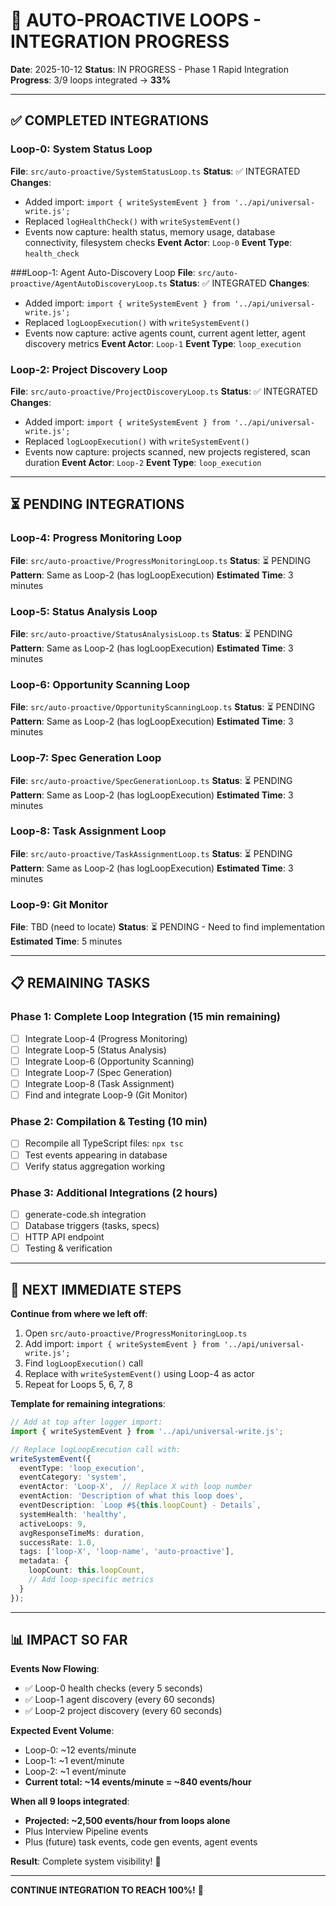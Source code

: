 # 🔄 AUTO-PROACTIVE LOOPS - INTEGRATION PROGRESS

**Date**: 2025-10-12
**Status**: IN PROGRESS - Phase 1 Rapid Integration
**Progress**: 3/9 loops integrated → **33%**

---

## ✅ COMPLETED INTEGRATIONS

### Loop-0: System Status Loop
**File**: `src/auto-proactive/SystemStatusLoop.ts`
**Status**: ✅ INTEGRATED
**Changes**:
- Added import: `import { writeSystemEvent } from '../api/universal-write.js';`
- Replaced `logHealthCheck()` with `writeSystemEvent()`
- Events now capture: health status, memory usage, database connectivity, filesystem checks
**Event Actor**: `Loop-0`
**Event Type**: `health_check`

###Loop-1: Agent Auto-Discovery Loop
**File**: `src/auto-proactive/AgentAutoDiscoveryLoop.ts`
**Status**: ✅ INTEGRATED
**Changes**:
- Added import: `import { writeSystemEvent } from '../api/universal-write.js';`
- Replaced `logLoopExecution()` with `writeSystemEvent()`
- Events now capture: active agents count, current agent letter, agent discovery metrics
**Event Actor**: `Loop-1`
**Event Type**: `loop_execution`

### Loop-2: Project Discovery Loop
**File**: `src/auto-proactive/ProjectDiscoveryLoop.ts`
**Status**: ✅ INTEGRATED
**Changes**:
- Added import: `import { writeSystemEvent } from '../api/universal-write.js';`
- Replaced `logLoopExecution()` with `writeSystemEvent()`
- Events now capture: projects scanned, new projects registered, scan duration
**Event Actor**: `Loop-2`
**Event Type**: `loop_execution`

---

## ⏳ PENDING INTEGRATIONS

### Loop-4: Progress Monitoring Loop
**File**: `src/auto-proactive/ProgressMonitoringLoop.ts`
**Status**: ⏳ PENDING
**Pattern**: Same as Loop-2 (has logLoopExecution)
**Estimated Time**: 3 minutes

### Loop-5: Status Analysis Loop
**File**: `src/auto-proactive/StatusAnalysisLoop.ts`
**Status**: ⏳ PENDING
**Pattern**: Same as Loop-2 (has logLoopExecution)
**Estimated Time**: 3 minutes

### Loop-6: Opportunity Scanning Loop
**File**: `src/auto-proactive/OpportunityScanningLoop.ts`
**Status**: ⏳ PENDING
**Pattern**: Same as Loop-2 (has logLoopExecution)
**Estimated Time**: 3 minutes

### Loop-7: Spec Generation Loop
**File**: `src/auto-proactive/SpecGenerationLoop.ts`
**Status**: ⏳ PENDING
**Pattern**: Same as Loop-2 (has logLoopExecution)
**Estimated Time**: 3 minutes

### Loop-8: Task Assignment Loop
**File**: `src/auto-proactive/TaskAssignmentLoop.ts`
**Status**: ⏳ PENDING
**Pattern**: Same as Loop-2 (has logLoopExecution)
**Estimated Time**: 3 minutes

### Loop-9: Git Monitor
**File**: TBD (need to locate)
**Status**: ⏳ PENDING - Need to find implementation
**Estimated Time**: 5 minutes

---

## 📋 REMAINING TASKS

### Phase 1: Complete Loop Integration (15 min remaining)
- [ ] Integrate Loop-4 (Progress Monitoring)
- [ ] Integrate Loop-5 (Status Analysis)
- [ ] Integrate Loop-6 (Opportunity Scanning)
- [ ] Integrate Loop-7 (Spec Generation)
- [ ] Integrate Loop-8 (Task Assignment)
- [ ] Find and integrate Loop-9 (Git Monitor)

### Phase 2: Compilation & Testing (10 min)
- [ ] Recompile all TypeScript files: `npx tsc`
- [ ] Test events appearing in database
- [ ] Verify status aggregation working

### Phase 3: Additional Integrations (2 hours)
- [ ] generate-code.sh integration
- [ ] Database triggers (tasks, specs)
- [ ] HTTP API endpoint
- [ ] Testing & verification

---

## 🎯 NEXT IMMEDIATE STEPS

**Continue from where we left off**:

1. Open `src/auto-proactive/ProgressMonitoringLoop.ts`
2. Add import: `import { writeSystemEvent } from '../api/universal-write.js';`
3. Find `logLoopExecution()` call
4. Replace with `writeSystemEvent()` using Loop-4 as actor
5. Repeat for Loops 5, 6, 7, 8

**Template for remaining integrations**:
```typescript
// Add at top after logger import:
import { writeSystemEvent } from '../api/universal-write.js';

// Replace logLoopExecution call with:
writeSystemEvent({
  eventType: 'loop_execution',
  eventCategory: 'system',
  eventActor: 'Loop-X',  // Replace X with loop number
  eventAction: 'Description of what this loop does',
  eventDescription: `Loop #${this.loopCount} - Details`,
  systemHealth: 'healthy',
  activeLoops: 9,
  avgResponseTimeMs: duration,
  successRate: 1.0,
  tags: ['loop-X', 'loop-name', 'auto-proactive'],
  metadata: {
    loopCount: this.loopCount,
    // Add loop-specific metrics
  }
});
```

---

## 📊 IMPACT SO FAR

**Events Now Flowing**:
- ✅ Loop-0 health checks (every 5 seconds)
- ✅ Loop-1 agent discovery (every 60 seconds)
- ✅ Loop-2 project discovery (every 60 seconds)

**Expected Event Volume**:
- Loop-0: ~12 events/minute
- Loop-1: ~1 event/minute
- Loop-2: ~1 event/minute
- **Current total: ~14 events/minute = ~840 events/hour**

**When all 9 loops integrated**:
- **Projected: ~2,500 events/hour from loops alone**
- Plus Interview Pipeline events
- Plus (future) task events, code gen events, agent events

**Result**: Complete system visibility! 🎯

---

**CONTINUE INTEGRATION TO REACH 100%!** 🚀
